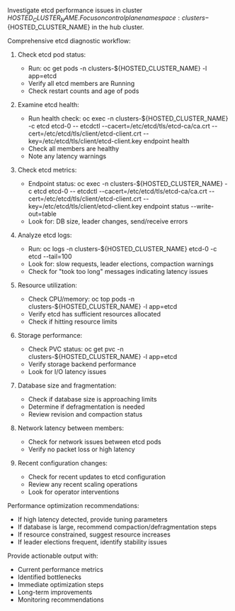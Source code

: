 Investigate etcd performance issues in cluster ${HOSTED_CLUSTER_NAME}.
Focus on control plane namespace: clusters-${HOSTED_CLUSTER_NAME} in the hub cluster.

Comprehensive etcd diagnostic workflow:

1. Check etcd pod status:
   - Run: oc get pods -n clusters-${HOSTED_CLUSTER_NAME} -l app=etcd
   - Verify all etcd members are Running
   - Check restart counts and age of pods

2. Examine etcd health:
   - Run health check: oc exec -n clusters-${HOSTED_CLUSTER_NAME} -c etcd etcd-0 -- etcdctl --cacert=/etc/etcd/tls/etcd-ca/ca.crt --cert=/etc/etcd/tls/client/etcd-client.crt --key=/etc/etcd/tls/client/etcd-client.key endpoint health
   - Check all members are healthy
   - Note any latency warnings

3. Check etcd metrics:
   - Endpoint status: oc exec -n clusters-${HOSTED_CLUSTER_NAME} -c etcd etcd-0 -- etcdctl --cacert=/etc/etcd/tls/etcd-ca/ca.crt --cert=/etc/etcd/tls/client/etcd-client.crt --key=/etc/etcd/tls/client/etcd-client.key endpoint status --write-out=table
   - Look for: DB size, leader changes, send/receive errors

4. Analyze etcd logs:
   - Run: oc logs -n clusters-${HOSTED_CLUSTER_NAME} etcd-0 -c etcd --tail=100
   - Look for: slow requests, leader elections, compaction warnings
   - Check for "took too long" messages indicating latency issues

5. Resource utilization:
   - Check CPU/memory: oc top pods -n clusters-${HOSTED_CLUSTER_NAME} -l app=etcd
   - Verify etcd has sufficient resources allocated
   - Check if hitting resource limits

6. Storage performance:
   - Check PVC status: oc get pvc -n clusters-${HOSTED_CLUSTER_NAME} -l app=etcd
   - Verify storage backend performance
   - Look for I/O latency issues

7. Database size and fragmentation:
   - Check if database size is approaching limits
   - Determine if defragmentation is needed
   - Review revision and compaction status

8. Network latency between members:
   - Check for network issues between etcd pods
   - Verify no packet loss or high latency

9. Recent configuration changes:
   - Check for recent updates to etcd configuration
   - Review any recent scaling operations
   - Look for operator interventions

Performance optimization recommendations:
- If high latency detected, provide tuning parameters
- If database is large, recommend compaction/defragmentation steps
- If resource constrained, suggest resource increases
- If leader elections frequent, identify stability issues

Provide actionable output with:
- Current performance metrics
- Identified bottlenecks
- Immediate optimization steps
- Long-term improvements
- Monitoring recommendations